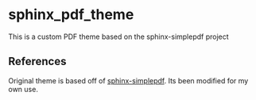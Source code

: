 # sphinx_pdf_theme

This is a custom PDF theme based on the sphinx-simplepdf project

## References

Original theme is based off of [sphinx-simplepdf](https://github.com/useblocks/sphinx-simplepdf). Its been modified for my own use.